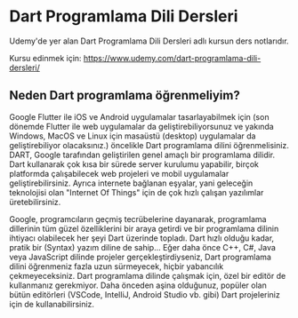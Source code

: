 # Dart Programlama Dili Dersleri
Udemy'de yer alan Dart Programlama Dili Dersleri adlı kursun ders notlarıdır. 

Kursu edinmek için: https://www.udemy.com/dart-programlama-dili-dersleri/

## Neden Dart programlama öğrenmeliyim?

Google Flutter ile iOS ve Android uygulamalar tasarlayabilmek için (son dönemde Flutter ile web uygulamalar da geliştirebiliyorsunuz ve yakında Windows, MacOS ve Linux için masaüstü (desktop) uygulamalar da geliştirebiliyor olacaksınız.)  öncelikle Dart programlama dilini öğrenmelisiniz. DART, Google tarafından geliştirilen genel amaçlı bir programlama dilidir. Dart kullanarak çok kısa bir sürede server kurulumu yapabilir, birçok platformda çalışabilecek web projeleri ve mobil uygulamalar geliştirebilirsiniz. Ayrıca internete bağlanan eşyalar, yani geleceğin teknolojisi olan "Internet Of Things" için de çok hızlı çalışan yazılımlar üretebilirsiniz.

Google, programcıların geçmiş tecrübelerine dayanarak, programlama dillerinin tüm güzel özelliklerini bir araya getirdi ve bir programlama dilinin ihtiyacı olabilecek her şeyi Dart üzerinde topladı. Dart hızlı olduğu kadar, pratik bir (Syntax) yazım diline de sahip... Eğer daha önce C++, C#, Java veya JavaScript dilinde projeler gerçekleştirdiyseniz, Dart programlama dilini öğrenmeniz fazla uzun sürmeyecek, hiçbir yabancılık çekmeyeceksiniz. Dart programlama dilinde çalışmak için, özel bir editör de kullanmanız gerekmiyor. Daha önceden aşina olduğunuz, popüler olan bütün editörleri (VSCode, IntelliJ, Android Studio vb. gibi) Dart projeleriniz için de kullanabilirsiniz.
